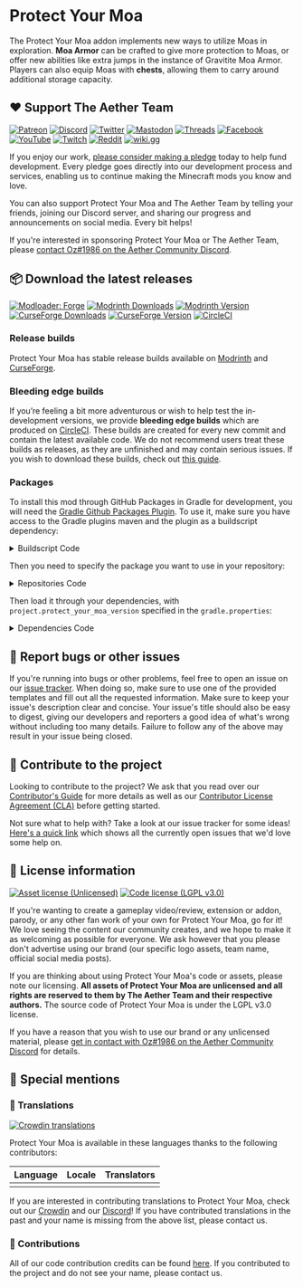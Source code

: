 # Protect Your Moa

The Protect Your Moa addon implements new ways to utilize Moas in exploration. **Moa Armor** can be crafted to give more protection to Moas, or offer new abilities like extra jumps in the instance of Gravitite Moa Armor. Players can also equip Moas with **chests**, allowing them to carry around additional storage capacity.

## :heart: Support The Aether Team

[![Patreon](https://img.shields.io/endpoint.svg?url=https%3A%2F%2Fshieldsio-patreon.vercel.app%2Fapi%3Fusername%3DTheAetherTeam%26type%3Dpatrons&style=flat-square&logoColor=white)](https://patreon.com/TheAetherTeam)
[![Discord](https://img.shields.io/discord/118816101936267265.svg?label=discord&logoColor=FFFFFF&logo=discord&color=7289DA&style=flat-square)](https://discord.gg/aethermod)
[![Twitter](https://img.shields.io/badge/twitter-@DevAether-lightgrey?style=flat-square&logo=twitter&color=1DA1F2&logoColor=white)](https://twitter.com/DevAether)
[![Mastodon](https://img.shields.io/mastodon/follow/110581810287361848?domain=https%3A%2F%2Fmastodon.gamedev.place%2F&style=flat-square&logo=mastodon&logoColor=white&label=mastodon&color=858AFA)](https://mastodon.gamedev.place/@DevAether)
[![Threads](https://custom-icon-badges.demolab.com/badge/threads-devaether-green?logo=instagram-threads&style=flat-square&color=000000)](https://www.threads.net/@devaether)
[![Facebook](https://img.shields.io/badge/facebook-AetherMod-blue?logo=facebook&style=flat-square&color=1877F2&logoColor=white)](https://www.facebook.com/AetherMod)
[![YouTube](https://img.shields.io/badge/youtube-@DevAether-blue?color=FF0000&label=youtube&logo=youtube&style=flat-square)](https://www.youtube.com/@DevAether)
[![Twitch](https://img.shields.io/twitch/status/theaetherteam?logo=twitch&style=flat-square&logoColor=white)](https://www.twitch.tv/theaetherteam)
[![Reddit](https://img.shields.io/reddit/subreddit-subscribers/TheAether?color=FF4500&label=reddit&logo=reddit&style=flat-square&logoColor=white)](https://www.reddit.com/r/TheAether/)
[![wiki.gg](https://custom-icon-badges.demolab.com/badge/wiki.gg-aether-green?logo=wikigg&style=flat-square&color=FF1980)](https://aether.wiki.gg/)

If you enjoy our work, [please consider making a pledge](https://patreon.com/TheAetherTeam) today to help fund development. Every pledge goes directly into our development process and services, enabling us to continue making the Minecraft mods you know and love.

You can also support Protect Your Moa and The Aether Team by telling your friends, joining our Discord server, and sharing our progress and announcements on social media. Every bit helps!

If you're interested in sponsoring Protect Your Moa or The Aether Team, please [contact Oz#1986 on the Aether Community Discord](https://discord.gg/aethermod).

## :package: Download the latest releases
[![Modloader: Forge](https://img.shields.io/badge/mod%20loader-forge-CC974D?style=flat-square)](https://files.minecraftforge.net/net/minecraftforge/forge/)
[![Modrinth Downloads](https://img.shields.io/modrinth/dt/aether_protect_your_moa?color=00AF5C&logo=modrinth)](https://modrinth.com/mod/aether_protect_your_moa)
[![Modrinth Version](https://img.shields.io/modrinth/game-versions/aether_protect_your_moa?color=00AF5C&label=latest&logo=modrinth&last=true)](https://modrinth.com/mod/aether_protect_your_moa)
[![CurseForge Downloads](http://cf.way2muchnoise.eu/aether_protect_your_moa.svg)](https://www.curseforge.com/minecraft/mc-mods/aether_protect_your_moa)
[![CurseForge Version](http://cf.way2muchnoise.eu/versions/aether_protect_your_moa_latest.svg)](https://www.curseforge.com/minecraft/mc-mods/aether_protect_your_moa)
[![CircleCI](https://circleci.com/gh/The-Aether-Team/Protect-Your-Moa/tree/1.19.2-develop.svg?style=shield)](https://app.circleci.com/pipelines/github/The-Aether-Team/Protect-Your-Moa?branch=1.19.2-develop)
### Release builds
Protect Your Moa has stable release builds available on [Modrinth](https://modrinth.com/mod/aether-protect-your-moa) and [CurseForge](https://www.curseforge.com/minecraft/mc-mods/aether-protect-your-moa).

### Bleeding edge builds
If you’re feeling a bit more adventurous or wish to help test the in-development versions, we provide **bleeding edge builds** which are produced on [CircleCI](https://app.circleci.com/pipelines/github/The-Aether-Team/Protect-Your-Moa). These builds are created for every new commit and contain the latest available code. We do not recommend users treat these builds as releases, as they are unfinished and may contain serious issues. If you wish to download these builds, check out [this guide](https://github.com/The-Aether-Team/Protect-Your-Moa/wiki/CircleCI-Guide).

### Packages
To install this mod through GitHub Packages in Gradle for development, you will need the [Gradle Github Packages Plugin](https://github.com/0ffz/gpr-for-gradle). To use it, make sure you have access to the Gradle plugins maven and the plugin as a buildscript dependency:

<details>
<summary> Buildscript Code</summary>

`settings.gradle`
```
pluginManagement {
    repositories {
        gradlePluginPortal()
    }
}
```

`build.gradle`
```
plugins {
    id 'io.github.0ffz.github-packages' version '[1,2)'
}
```

</details>

Then you need to specify the package you want to use in your repository:

<details>
<summary> Repositories Code</summary>

```
repositories {
  ...
  maven githubPackage.invoke("The-Aether-Team/Protect-Your-Moa")
}
```

</details>

Then load it through your dependencies, with `project.protect_your_moa_version` specified in the `gradle.properties`:

<details>
<summary> Dependencies Code</summary>

```
dependencies {
  ...
  implementation fg.deobf("com.aetherteam.protect_your_moa:aether_protect_your_moa:${project.protect_your_moa_version}")
  ...
}
```

</details>

## :bug: Report bugs or other issues
If you're running into bugs or other problems, feel free to open an issue on our [issue tracker](https://github.com/The-Aether-Team/Protect-Your-Moa/issues). When doing so, make sure to use one of the provided templates and fill out all the requested information. Make sure to keep your issue's description clear and concise. Your issue's title should also be easy to digest, giving our developers and reporters a good idea of what's wrong without including too many details. Failure to follow any of the above may result in your issue being closed.

## :wrench: Contribute to the project
Looking to contribute to the project? We ask that you read over our [Contributor's Guide](https://github.com/The-Aether-Team/Protect-Your-Moa/blob/1.19.2-develop/docs/CONTRIBUTING.md) for more details as well as our [Contributor License Agreement (CLA)](https://github.com/The-Aether-Team/Protect-Your-Moa/blob/1.19.2-develop/docs/AGREEMENT.md) before getting started.

Not sure what to help with? Take a look at our issue tracker for some ideas! [Here's a quick link](https://github.com/The-Aether-Team/Protect-Your-Moa/labels/status%2Fhelp-wanted) which shows all the currently open issues that we'd love some help on.

## :scroll: License information
[![Asset license (Unlicensed)](https://img.shields.io/badge/assets%20license-All%20Rights%20Reserved-red.svg?style=flat-square)](https://en.wikipedia.org/wiki/All_rights_reserved)
[![Code license (LGPL v3.0)](https://img.shields.io/badge/code%20license-LGPL%20v3.0-green.svg?style=flat-square)](https://github.com/The-Aether-Team/Protect-Your-Moa/blob/1.19.2-develop/LICENSE.txt)

If you're wanting to create a gameplay video/review, extension or addon, parody, or any other fan work of your own for Protect Your Moa, go for it! We love seeing the content our community creates, and we hope to make it as welcoming as possible for everyone. We ask however that you please don't advertise using our brand (our specific logo assets, team name, official social media posts).

If you are thinking about using Protect Your Moa's code or assets, please note our licensing. **All assets of Protect Your Moa are unlicensed and all rights are reserved to them by The Aether Team and their respective authors.** The source code of Protect Your Moa is under the LGPL v3.0 license.

If you have a reason that you wish to use our brand or any unlicensed material, please [get in contact with Oz#1986 on the Aether Community Discord](https://discord.gg/aethermod) for details.

## :star2: Special mentions
### :speech_balloon: Translations
[![Crowdin translations](https://img.shields.io/badge/crowdin-protectyourmoa-blue?color=55BC5C&label=crowdin&logo=crowdin&style=flat-square)]()

Protect Your Moa is available in these languages thanks to the following contributors:

| Language                    | Locale  | Translators                                                                                                |
|-----------------------------|---------|------------------------------------------------------------------------------------------------------------|
|                       |  |                                                                                                   |

If you are interested in contributing translations to Protect Your Moa, check out our [Crowdin]() and our [Discord](https://discord.gg/aethermod)! If you have contributed translations in the past and your name is missing from the above list, please contact us.

### :hammer: Contributions
All of our code contribution credits can be found [here](https://github.com/The-Aether-Team/Protect-Your-Moa/blob/1.19.2-develop/docs/CREDITS.txt). If you contributed to the project and do not see your name, please contact us.
